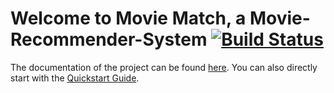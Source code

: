 # Welcome to Movie Match, a Movie-Recommender-System [![Build Status](https://travis-ci.com/yrutis/movie-recommender-system.svg?token=a4sW7H4FMzxXmxJQSuyu&branch=main)](https://travis-ci.com/yrutis/movie-recommender-system)

The documentation of the project can be found [here](https://github.com/yrutis/movie-recommender-system/wiki).
You can also directly start with the [Quickstart Guide](https://github.com/yrutis/movie-recommender-system/wiki/Quick-Start).
